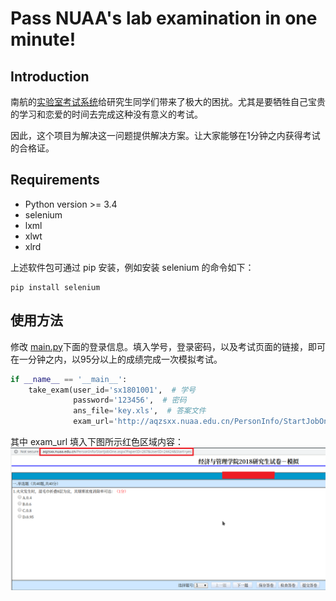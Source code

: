 # Pass NUAA's lab examination in one minute!

## Introduction

南航的[实验室考试系统](http://aqzsxx.nuaa.edu.cn/)给研究生同学们带来了极大的困扰。尤其是要牺牲自己宝贵的学习和恋爱的时间去完成这种没有意义的考试。

因此，这个项目为解决这一问题提供解决方案。让大家能够在1分钟之内获得考试的合格证。

## Requirements

- Python version >= 3.4
- selenium
- lxml
- xlwt
- xlrd

上述软件包可通过 pip 安装，例如安装 selenium 的命令如下：
```
pip install selenium
```

## 使用方法

修改 [main.py](./main.py)下面的登录信息。填入学号，登录密码，以及考试页面的链接，即可在一分钟之内，以95分以上的成绩完成一次模拟考试。

```python
if __name__ == '__main__':
    take_exam(user_id='sx1801001',  # 学号
              password='123456',  # 密码
              ans_file='key.xls',  # 答案文件
              exam_url='http://aqzsxx.nuaa.edu.cn/PersonInfo/StartJobOne.aspx?PaperID=267&UserID=24424&Start=yes')  # 模拟考试或正式考试页面的链接
```

其中 exam_url 填入下图所示红色区域内容：
![](./img/img1.png)

